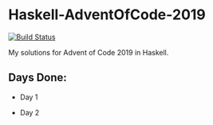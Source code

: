 # Haskell-AdventOfCode-2019
[![Build Status](https://travis-ci.org/ammaraskar/Haskell-AdventOfCode-2019.svg?branch=master)](https://travis-ci.org/ammaraskar/Haskell-AdventOfCode-2019)

My solutions for Advent of Code 2019 in Haskell.

## Days Done:

* Day 1

* Day 2
